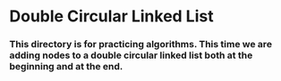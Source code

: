 # Double Circular Linked List

### This directory is for practicing algorithms. This time we are adding nodes to a double circular linked list both at the beginning and at the end.
